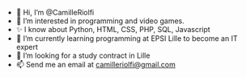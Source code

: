 - 👋 Hi, I’m @CamilleRiolfi
- 👀 I’m interested in programming and video games.
- ✨ I know about Python, HTML, CSS, PHP, SQL, Javascript
- 📘 I’m currently learning programming at EPSI Lille to become an IT expert
- 🌱 I’m looking for a study contract in Lille
- 📫 Send me an email at camilleriolfi@gmail.com

<!---
CamilleRiolfi/CamilleRiolfi is a ✨ special ✨ repository because its `README.md` (this file) appears on your GitHub profile.
You can click the Preview link to take a look at your changes.
--->
